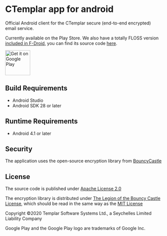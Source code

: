 # CTemplar app for android

Official Android client for the CTemplar secure (end-to-end encrypted) email service.

Currently available on the Play Store. We also have a totally FLOSS version [included in F-Droid](https://f-droid.org/packages/com.ctemplar.app.fdroid/), you can find its source code [here](https://github.com/CTemplar/android/tree/fdroid).

<a href='https://play.google.com/store/apps/details?id=mobileapp.ctemplar.com.ctemplarapp.production'><img alt='Get it on Google Play' src='https://play.google.com/intl/en_us/badges/images/generic/en_badge_web_generic.png' height='80px'/></a>

## Build Requirements
+ Android Studio
+ Android SDK 28 or later

## Runtime Requirements
+ Android 4.1 or later

## Security
The application uses the open-source encryption library from [BouncyCastle](https://github.com/bcgit/bc-java)

## License

The source code is published under [Apache License 2.0](https://www.apache.org/licenses/LICENSE-2.0)

The encryption library is distributed under [The Legion of the Bouncy Castle License](https://www.bouncycastle.org/licence.html), which should be read in the same way as the [MIT License](https://opensource.org/licenses/MIT)

Copyright ©2020 Templar Software Systems Ltd., a Seychelles Limited Liability Company

Google Play and the Google Play logo are trademarks of Google Inc.
